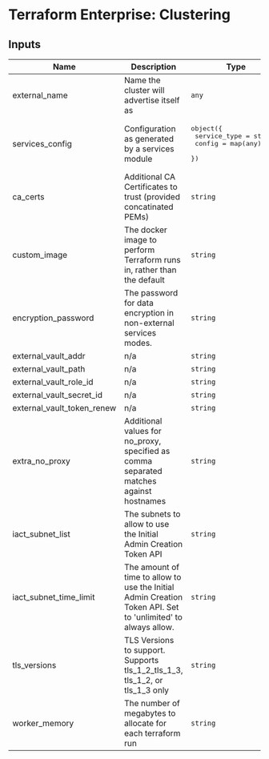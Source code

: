 # Terraform Enterprise: Clustering

## Inputs

| Name | Description | Type | Default | Required |
|------|-------------|------|---------|:-----:|
| external\_name | Name the cluster will advertise itself as | `any` | n/a | yes |
| services\_config | Configuration as generated by a services module | <pre>object({<br>    service_type = string,<br>    config       = map(any),<br>  })</pre> | n/a | yes |
| ca\_certs | Additional CA Certificates to trust (provided concatinated PEMs) | `string` | `""` | no |
| custom\_image | The docker image to perform Terraform runs in, rather than the default | `string` | `""` | no |
| encryption\_password | The password for data encryption in non-external services modes. | `string` | `""` | no |
| external\_vault\_addr | n/a | `string` | `""` | no |
| external\_vault\_path | n/a | `string` | `""` | no |
| external\_vault\_role\_id | n/a | `string` | `""` | no |
| external\_vault\_secret\_id | n/a | `string` | `""` | no |
| external\_vault\_token\_renew | n/a | `string` | `""` | no |
| extra\_no\_proxy | Additional values for no\_proxy, specified as comma separated matches against hostnames | `string` | `""` | no |
| iact\_subnet\_list | The subnets to allow to use the Initial Admin Creation Token API | `string` | `""` | no |
| iact\_subnet\_time\_limit | The amount of time to allow to use the Initial Admin Creation Token API. Set to 'unlimited' to always allow. | `string` | `""` | no |
| tls\_versions | TLS Versions to support. Supports tls\_1\_2\_tls\_1\_3, tls\_1\_2, or tls\_1\_3 only | `string` | `"tls_1_2_tls_1_3"` | no |
| worker\_memory | The number of megabytes to allocate for each terraform run | `string` | `"512"` | no |

